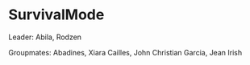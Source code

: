 # SurvivalMode
Leader:
Abila, Rodzen

Groupmates:
Abadines, Xiara
Cailles, John Christian
Garcia, Jean Irish
